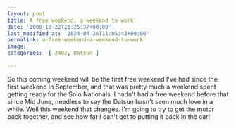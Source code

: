 ```yaml
---
layout: post
title: A free weekend, a weekend to work!
date: '2008-10-22T21:25:37+00:00'
last_modified_at: '2024-04-26T11:05:43+00:00'
permalink: a-free-weekend-a-weekend-to-work
image: 
categories:  [ 240z, Datsun ]

---
```

So this coming weekend will be the first free weekend I've had since the first weekend in September, and that was pretty much a weekend spent getting ready for the Solo Nationals. I hadn't had a free weekend before that since Mid June, needless to say the Datsun hasn't seen much love in a while. Well this weekend that changes. I'm going to try to get the motor back together, and see how far I can't get to putting it back in the car!